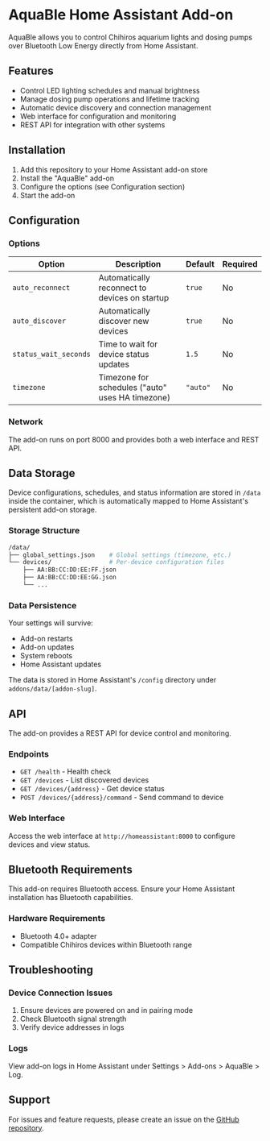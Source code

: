 # AquaBle Home Assistant Add-on

AquaBle allows you to control Chihiros aquarium lights and dosing pumps over Bluetooth Low Energy directly from Home Assistant.

## Features

- Control LED lighting schedules and manual brightness
- Manage dosing pump operations and lifetime tracking
- Automatic device discovery and connection management
- Web interface for configuration and monitoring
- REST API for integration with other systems

## Installation

1. Add this repository to your Home Assistant add-on store
2. Install the "AquaBle" add-on
3. Configure the options (see Configuration section)
4. Start the add-on

## Configuration

### Options

| Option | Description | Default | Required |
|--------|-------------|---------|----------|
| `auto_reconnect` | Automatically reconnect to devices on startup | `true` | No |
| `auto_discover` | Automatically discover new devices | `true` | No |
| `status_wait_seconds` | Time to wait for device status updates | `1.5` | No |
| `timezone` | Timezone for schedules ("auto" uses HA timezone) | `"auto"` | No |

### Network

The add-on runs on port 8000 and provides both a web interface and REST API.

## Data Storage

Device configurations, schedules, and status information are stored in `/data` inside the container, which is automatically mapped to Home Assistant's persistent add-on storage.

### Storage Structure

```bash
/data/
├── global_settings.json    # Global settings (timezone, etc.)
└── devices/                # Per-device configuration files
    ├── AA:BB:CC:DD:EE:FF.json
    ├── AA:BB:CC:DD:EE:GG.json
    └── ...
```

### Data Persistence

Your settings will survive:

- Add-on restarts
- Add-on updates
- System reboots
- Home Assistant updates

The data is stored in Home Assistant's `/config` directory under `addons/data/[addon-slug]`.

## API

The add-on provides a REST API for device control and monitoring.

### Endpoints

- `GET /health` - Health check
- `GET /devices` - List discovered devices
- `GET /devices/{address}` - Get device status
- `POST /devices/{address}/command` - Send command to device

### Web Interface

Access the web interface at `http://homeassistant:8000` to configure devices and view status.

## Bluetooth Requirements

This add-on requires Bluetooth access. Ensure your Home Assistant installation has Bluetooth capabilities.

### Hardware Requirements

- Bluetooth 4.0+ adapter
- Compatible Chihiros devices within Bluetooth range

## Troubleshooting

### Device Connection Issues

1. Ensure devices are powered on and in pairing mode
2. Check Bluetooth signal strength
3. Verify device addresses in logs

### Logs

View add-on logs in Home Assistant under Settings > Add-ons > AquaBle > Log.

## Support

For issues and feature requests, please create an issue on the [GitHub repository](https://github.com/caleb-venner/aquable).